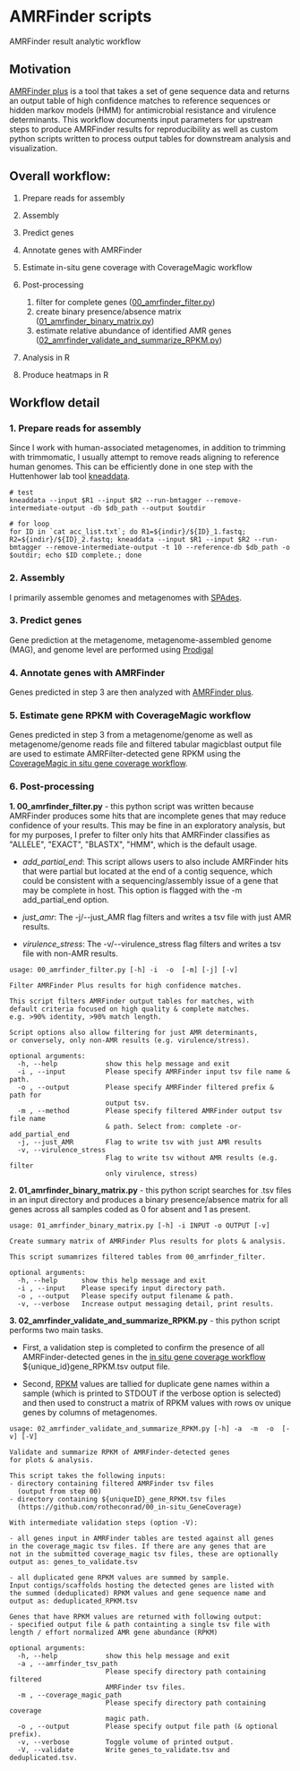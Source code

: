 # AMRFinder scripts
AMRFinder result analytic workflow

## Motivation
[AMRFinder plus](https://www.ncbi.nlm.nih.gov/pathogens/antimicrobial-resistance/AMRFinder/) is a tool that takes a set of gene sequence data and returns an output table of high confidence matches to reference sequences or hidden markov models (HMM) for antimicrobial resistance and virulence determinants.  This workflow documents input parameters for upstream steps to produce AMRFinder results for reproducibility as well as custom python scripts written to process output tables for downstream analysis and visualization.

## Overall workflow:
1. Prepare reads for assembly
2. Assembly
3. Predict genes
4. Annotate genes with AMRFinder
5. Estimate in-situ gene coverage with CoverageMagic workflow
6. Post-processing

	1. filter for complete genes ([00_amrfinder_filter.py](https://github.com/michaelwoodworth/AMRFinder_scripts/blob/master/01_amrfinder_binary_matrix.py))
	2. create binary presence/absence matrix ([01_amrfinder_binary_matrix.py](https://github.com/michaelwoodworth/AMRFinder_scripts/blob/master/01_amrfinder_binary_matrix.py))
	3. estimate relative abundance of identified AMR genes ([02_amrfinder_validate_and_summarize_RPKM.py](https://github.com/michaelwoodworth/AMRFinder_scripts/blob/master/02_amrfinder_validate_and_summarize_RPKM.py))

7. Analysis in R
8. Produce heatmaps in R

## Workflow detail

### 1. Prepare reads for assembly
Since I work with human-associated metagenomes, in addition to trimming with trimmomatic, I usually attempt to remove reads aligning to reference human genomes.  This can be efficiently done in one step with the Huttenhower lab tool [kneaddata](https://huttenhower.sph.harvard.edu/kneaddata/).

```console
# test
kneaddata --input $R1 --input $R2 --run-bmtagger --remove-intermediate-output -db $db_path --output $outdir

# for loop
for ID in `cat acc_list.txt`; do R1=${indir}/${ID}_1.fastq; R2=${indir}/${ID}_2.fastq; kneaddata --input $R1 --input $R2 --run-bmtagger --remove-intermediate-output -t 10 --reference-db $db_path -o $outdir; echo $ID complete.; done

```

### 2. Assembly
I primarily assemble genomes and metagenomes with [SPAdes](https://cab.spbu.ru/software/spades/).

### 3. Predict genes
Gene prediction at the metagenome, metagenome-assembled genome (MAG), and genome level are performed using [Prodigal](https://github.com/hyattpd/Prodigal)

### 4. Annotate genes with AMRFinder
Genes predicted in step 3 are then analyzed with [AMRFinder plus](https://www.ncbi.nlm.nih.gov/pathogens/antimicrobial-resistance/AMRFinder/).

### 5. Estimate gene RPKM with CoverageMagic workflow
Genes predicted in step 3 from a metagenome/genome as well as metagenome/genome reads file and filtered tabular magicblast output file are used to estimate AMRFilter-detected gene RPKM using the [CoverageMagic in situ gene coverage workflow](https://github.com/rotheconrad/00_in-situ_GeneCoverage/tree/6812ebd32c5127ce8b72ba8e520799b75f45c895).

### 6. Post-processing

**1. 00_amrfinder_filter.py** - this python script was written because AMRFinder produces some hits that are incomplete genes that may reduce confidence of your results.  This may be fine in an exploratory analysis, but for my purposes, I prefer to filter only hits that AMRFinder classifies as "ALLELE", "EXACT", "BLASTX", "HMM", which is the default usage.

- *add_partial_end*: 
This script allows users to also include AMRFinder hits that were partial but located at the end of a contig sequence, which could be consistent with a sequencing/assembly issue of a gene that may be complete in host.  This option is flagged with the -m add_partial_end option.

- *just_amr*:
The -j/--just_AMR flag filters and writes a tsv file with just AMR results.

- *virulence_stress*:
The -v/--virulence_stress flag filters and writes a tsv file with non-AMR results.

```console
usage: 00_amrfinder_filter.py [-h] -i  -o  [-m] [-j] [-v]

Filter AMRFinder Plus results for high confidence matches.

This script filters AMRFinder output tables for matches, with
default criteria focused on high quality & complete matches.
e.g. >90% identity, >90% match length.

Script options also allow filtering for just AMR determinants,
or conversely, only non-AMR results (e.g. virulence/stress).

optional arguments:
  -h, --help            show this help message and exit
  -i , --input          Please specify AMRFinder input tsv file name & path.
  -o , --output         Please specify AMRFinder filtered prefix & path for
                        output tsv.
  -m , --method         Please specify filtered AMRFinder output tsv file name
                        & path. Select from: complete -or- add_partial_end
  -j, --just_AMR        Flag to write tsv with just AMR results
  -v, --virulence_stress
                        Flag to write tsv without AMR results (e.g. filter
                        only virulence, stress)

```

**2. 01_amrfinder_binary_matrix.py** - this python script searches for .tsv files in an input directory and produces a binary presence/absence matrix for all genes across all samples coded as 0 for absent and 1 as present.

```console
usage: 01_amrfinder_binary_matrix.py [-h] -i INPUT -o OUTPUT [-v]

Create summary matrix of AMRFinder Plus results for plots & analysis.

This script sumamrizes filtered tables from 00_amrfinder_filter.

optional arguments:
  -h, --help      show this help message and exit
  -i , --input    Please specify input directory path.
  -o , --output   Please specify output filename & path.
  -v, --verbose   Increase output messaging detail, print results.
```

**3. 02_amrfinder_validate_and_summarize_RPKM.py** - this python script performs two main tasks.

- First, a validation step is completed to confirm the presence of all AMRFinder-detected genes in the [in situ gene coverage workflow](https://github.com/rotheconrad/00_in-situ_GeneCoverage/tree/6812ebd32c5127ce8b72ba8e520799b75f45c895) ${unique_id}gene_RPKM.tsv output file.

- Second, [RPKM](https://sites.google.com/site/wiki4metagenomics/pdf/definition/rpkm-calculation) values are tallied for duplicate gene names within a sample (which is printed to STDOUT if the verbose option is selected) and then used to construct a matrix of RPKM values with rows ov unique genes by columns of metagenomes.

```console
usage: 02_amrfinder_validate_and_summarize_RPKM.py [-h] -a  -m  -o  [-v] [-V]

Validate and summarize RPKM of AMRFinder-detected genes 
for plots & analysis.

This script takes the following inputs:
- directory containing filtered AMRFinder tsv files
  (output from step 00)
- directory containing ${uniqueID}_gene_RPKM.tsv files
  (https://github.com/rotheconrad/00_in-situ_GeneCoverage)

With intermediate validation steps (option -V):

- all genes input in AMRFinder tables are tested against all genes 
in the coverage_magic tsv files. If there are any genes that are 
not in the submitted coverage_magic tsv files, these are optionally 
output as: genes_to_validate.tsv

- all duplicated gene RPKM values are summed by sample.  
Input contigs/scaffolds hosting the detected genes are listed with
the summed (deduplicated) RPKM values and gene sequence name and
output as: deduplicated_RPKM.tsv

Genes that have RPKM values are returned with following output:
- specified output file & path containting a single tsv file with 
length / effort normalized AMR gene abundance (RPKM)

optional arguments:
  -h, --help            show this help message and exit
  -a , --amrfinder_tsv_path 
                        Please specify directory path containing filtered
                        AMRFinder tsv files.
  -m , --coverage_magic_path 
                        Please specify directory path containing coverage
                        magic path.
  -o , --output         Please specify output file path (& optional prefix).
  -v, --verbose         Toggle volume of printed output.
  -V, --validate        Write genes_to_validate.tsv and deduplicated.tsv.
```